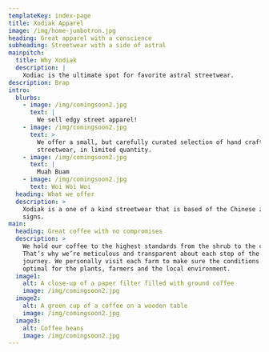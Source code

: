 ```yaml
---
templateKey: index-page
title: Xodiak Apparel
image: /img/home-jumbotron.jpg
heading: Great apparel with a conscience
subheading: Streetwear with a side of astral
mainpitch:
  title: Why Xodiak
  description: |
    Xodiac is the ultimate spot for favorite astral streetwear.
description: Brap
intro:
  blurbs:
    - image: /img/comingsoon2.jpg
      text: |
        We sell edgy street apparel!
    - image: /img/comingsoon2.jpg
      text: >
        We offer a small, but carefully curated selection of hand crafted
        streetwear, in limited quantity.
    - image: /img/comingsoon2.jpg
      text: |
        Muah Buam
    - image: /img/comingsoon2.jpg
      text: Woi Woi Woi
  heading: What we offer
  description: >
    Xodiak is a one of a kind streetwear that is based of the Chinese zodiac
    signs.
main:
  heading: Great coffee with no compromises
  description: >
    We hold our coffee to the highest standards from the shrub to the cup.
    That’s why we’re meticulous and transparent about each step of the coffee’s
    journey. We personally visit each farm to make sure the conditions are
    optimal for the plants, farmers and the local environment.
  image1:
    alt: A close-up of a paper filter filled with ground coffee
    image: /img/comingsoon2.jpg
  image2:
    alt: A green cup of a coffee on a wooden table
    image: /img/comingsoon2.jpg
  image3:
    alt: Coffee beans
    image: /img/comingsoon2.jpg
---
```


